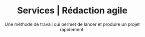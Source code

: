 ---
title: Services | Rédaction agile
description: >-
  Un service agile qui permet de segmenter votre budget de production et de répondre à la demande de votre marché en constante évolution. 
titre: Qu’est-ce qu’un service agile?
subtitle: "Une méthode de travail qui permet de lancer et produire un projet rapidement."
identifiant: services
i18nlanguage: fr
slug: services
layout: services
image: /img/services-sara-header.png
section1:
  icons:
    - icon: icon-desktop
      title: Structure agile
      description: "Mon organisation du travail m’assure d’être réactive et efficace. Je m’intègre à votre équipe, comprends rapidement vos enjeux et y trouve les meilleures solutions. "
    - icon: icon-tools
      title: Travail par phase
      description: "Le mandat peut être fait par phase au besoin. Cette solution agile permet de segmenter votre budget de production et de répondre à la demande de votre marché en constante évolution. "
    - icon: icon-target
      title: Collaborateurs 
      description: "Au besoin, je travaille avec mes collaborateurs spécialisés afin d’offrir un service de rédaction bonifié. Vous avez donc un seul point de contact et la force d’une équipe pluridisciplinaire. "
    - icon: icon-laptop
      title: Outils collaboratifs
      description: "Travaillez-vous avec des outils collaboratifs tel que Slack et Trello? J’adore les utiliser pour augmenter la productivité. "
section2:
  image: /img/redaction-web-sara-gestion.jpg
  title: Comment ça fonctionne?
  icons:
    - icon: "01"
      title: Définir
      description: Les objectifs et les besoins sont déterminés.
    - icon: "02"
      title: Estimer
      description: L’évaluation des ressources et du budget est produite.
    - icon: "03"
      title: Planifier
      description: Le plan stratégique et l’échéancier sont partagés.
    - icon: "04"
      title: Livrer
      description: Un projet qui atteint les objectifs de votre marché est produit dans les délais.
  description: >-
    Je fais avec vous le portrait de votre mandat afin de saisir vos besoins, maintenir un cap stratégique et bien collaborer avec votre équipe.
section3:
  title: On collabore?
  btn1:
    text: À la pièce
    anchor: "#a-la-piece"
  btn2:
    text: Projet agile
    anchor: "#projet-agile"
section4:
  title: "À la pièce"
  description: "J’analyse votre écosystème en place pour assurer un livrable modelé à votre marque."
  portfolio:
    ## Ratio de l'image 11:17
    - image: /img/cover-3-brasseurs.jpg
      text: "Adaptation"
    - image: /img/wow-mobile.jpg
      text: "Offre promotionnelle"
    - image: /img/ville-mtl-cover.jpg
      text: "Vidéo promotionnel"
    - image: /img/manifesto.jpg
      text: "Manifesto"
section5:
  title: "Projet agile"
  steps:
    - number: 01
      title: "Évaluation"
      description: "Elle est effectuée en début de mandat afin de dresser rapidement le portrait exact du projet à accomplir et d’en comprendre l’ensemble des enjeux."
    - number: 02
      title: "Stratégie"
      description: "Elle cerne les objectifs, permet d’élaborer un plan de création de contenu et de choisir les données récoltées. Elle est la ligne directrice du projet et en assure la réussite."
    - number: 03
      title: "Création"
      description: "Elle communique votre message de façon attrayante à la cible. Elle peut être modifiée au besoin suite à l’analyse. "
    - number: 04
      title: "Analyse"
      description: "Les données récoltées déterminent la performance de la création et permettent de s’ajuster au besoin."
    ## - number: 05
      ## title: "Évaluation"
      ## description: "Il est possible de faire des modifications à la création existante ou d’ajouter du nouveau contenu. Ce mode agile permet de segmenter le budget de production et d’assurer une livraison plus rapide de la première version du projet."
section6:
  title: "Spécialisations"
  box1:
    image: /img/specialisation-creation-contenu.jpg
    title: Création de contenu
    list:
      - sentence: Stratégie de contenu 
      - sentence: Stratégie et rédaction SEO
      - sentence: Recherches et entrevues
      - sentence: Journalisme
      - sentence: Site Web
      - sentence: Médias sociaux
      - sentence: Blogue
      - sentence: Conceptualisation de contenu vidéo
      - sentence: Contenu commandité
      - sentence: Imprimé
      - sentence: Adaptation
    btn:
      text: VOIR LES PROJETS
      link: portfolioPage
  box2:
    image: /img/services-specialisation.jpg
    title: Gestion et production
    list:
      - sentence: Projets
      - sentence: Clients (pour les agences)
      - sentence: Budget
      - sentence: Échéancier
      - sentence: Suivi d’objectifs
      - sentence: Rapports de performance 
      - sentence: Gestion de communauté
      - sentence: Site Web (design et développement)
      - sentence: Vidéo (tournage, montage, son, motion design, etc.)
    btn:
      text: VOIR LES PROJETS
      link: portfolioPage
section7:
  title: Êtes-vous prêts?
  image: /img/services-bloc-bandeauCTA.png
  btn:
    text: "Démarrer un projet"
    link: contactPage

---